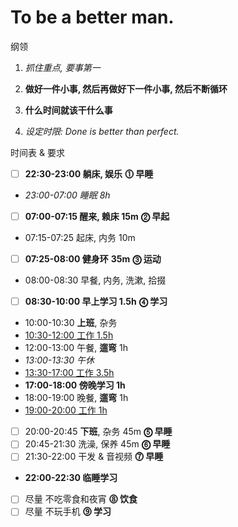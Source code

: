 # To be a better man.

纲领

1.  _抓住重点, 要事第一_

1.  **做好一件小事, 然后再做好下一件小事, 然后不断循环**

1.  **什么时间就该干什么事**

    <!-- _Schedule / Alarm / Due / BlockyTime / Forest / TickTick.Habit_ -->

1.  _设定时限: Done is better than perfect._

    <!-- _Timer_ -->

时间表 & 要求

- [ ] **22:30-23:00 躺床, 娱乐** **⓵ 早睡**
- _23:00-07:00 睡眠 8h_
- [ ] **07:00-07:15 醒来, 赖床 15m** **⓶ 早起**
- 07:15-07:25 起床, 内务 10m
- [ ] **07:25-08:00 健身环** **35m** **⓷ 运动**
- 08:00-08:30 早餐, 内务, 洗漱, 拾掇
- [ ] **08:30-10:00 早上学习 1.5h** **⓸ 学习**
- 10:00-10:30 **上班**, 杂务
- <u>10:30-12:00 工作 1.5h</u>
- 12:00-13:00 午餐, **遛弯** 1h
- _13:00-13:30 午休_
- <u>13:30-17:00 工作 3.5h</u>
- **17:00-18:00 傍晚学习 1h**
- 18:00-19:00 晚餐, **遛弯** 1h
- <u>19:00-20:00 工作 1h</u>
- [ ] 20:00-20:45 **下班**, 杂务 45m **⓹ 早睡**
- [ ] 20:45-21:30 洗澡, 保养 45m **⓺ 早睡**
- [ ] 21:30-22:00 干发 & 音视频 **⓻ 早睡**
- **22:00-22:30 临睡学习**
- [ ] 尽量 不吃零食和夜宵 **⓼ 饮食**
- [ ] 尽量 不玩手机 **⓽ 学习**
